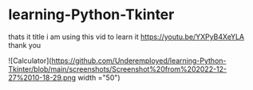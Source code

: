 # learning-Python-Tkinter
thats it title i am using this  vid to learn it 
https://youtu.be/YXPyB4XeYLA
thank you


![Calculator](https://github.com/Underemployed/learning-Python-Tkinter/blob/main/screenshots/Screenshot%20from%202022-12-27%2010-18-29.png width ="50")